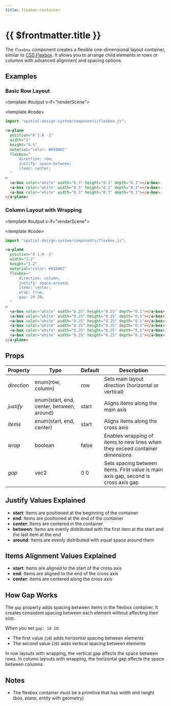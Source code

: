 ```yaml
---
title: flexbox-container
---
```


<script setup lang="ts">
import { ref, onMounted } from "vue";
import ComponentExample from "../vue/ComponentExample.vue";

const renderScene = ref(false);

onMounted(async () => {
  try {
    await import("spatial-design-system/components/flexbox.js");
    renderScene.value = true;
  } catch(e) {
    console.error(e);
  }
});
</script>

# {{ $frontmatter.title }}

The `flexbox` component creates a flexible one-dimensional layout container, similar to [CSS Flexbox](https://developer.mozilla.org/en-US/docs/Web/CSS/flex). It allows you to arrange child elements in rows or columns with advanced alignment and spacing options.

## Examples

### Basic Row Layout

<ComponentExample :fixed="true">

<template #output v-if="renderScene">
<a-plane
position="0 1.6 -3"
width="2"
height="0.5"
material="color: #018A6C"
flexbox="
direction: row;
justify: space-between;
items: center;
">

  <a-box color="white" width="0.3" height="0.3" depth="0.3"></a-box>
  <a-box color="white" width="0.3" height="0.3" depth="0.3"></a-box>
  <a-box color="white" width="0.3" height="0.3" depth="0.3"></a-box>
</a-plane>
</template>

<template #code>

```js
import "spatial-design-system/components/flexbox.js";
```

```html
<a-plane
  position="0 1.6 -3"
  width="2"
  height="0.5"
  material="color: #018A6C"
  flexbox="
      direction: row;
      justify: space-between;
      items: center;
  "
>
  <a-box color="white" width="0.3" height="0.3" depth="0.3"></a-box>
  <a-box color="white" width="0.3" height="0.3" depth="0.3"></a-box>
  <a-box color="white" width="0.3" height="0.3" depth="0.3"></a-box>
</a-plane>
```

</template>

</ComponentExample>

### Column Layout with Wrapping

<ComponentExample :fixed="true">

<template #output v-if="renderScene">
<a-plane
position="0 1.6 -3"
width="1.2"
height="1.2"
material="color: #018A6C"
flexbox="
direction: column;
justify: space-around;
items: center;
wrap: true;
gap: 20 20;
">

  <a-box color="white" width="0.25" height="0.25" depth="0.1"></a-box>
  <a-box color="white" width="0.25" height="0.25" depth="0.1"></a-box>
  <a-box color="white" width="0.25" height="0.25" depth="0.1"></a-box>
  <a-box color="white" width="0.25" height="0.25" depth="0.1"></a-box>
  <a-box color="white" width="0.25" height="0.25" depth="0.1"></a-box>
  <a-box color="white" width="0.25" height="0.25" depth="0.1"></a-box>
</a-plane>
</template>

<template #code>

```js
import "spatial-design-system/components/flexbox.js";
```

```html
<a-plane
  position="0 1.6 -3"
  width="1.2"
  height="1.2"
  material="color: #018A6C"
  flexbox="
      direction: column;
      justify: space-around;
      items: center;
      wrap: true;
      gap: 20 20;
  "
>
  <a-box color="white" width="0.25" height="0.25" depth="0.1"></a-box>
  <a-box color="white" width="0.25" height="0.25" depth="0.1"></a-box>
  <a-box color="white" width="0.25" height="0.25" depth="0.1"></a-box>
  <a-box color="white" width="0.25" height="0.25" depth="0.1"></a-box>
  <a-box color="white" width="0.25" height="0.25" depth="0.1"></a-box>
  <a-box color="white" width="0.25" height="0.25" depth="0.1"></a-box>
</a-plane>
```

</template>

</ComponentExample>

## Props

| Property    | Type                                                | Default  | Description                                                                                                          |
| ----------- | --------------------------------------------------- | -------- | -------------------------------------------------------------------------------------------------------------------- |
| _direction_ | enum(row, column)                                   | row      | Sets main layout direction (horizontal or vertical)                                                                   |
| _justify_   | enum(start, end, center, between, around)           | start    | Aligns items along the main axis                                                                                     |
| _items_     | enum(start, end, center)                            | start    | Aligns items along the cross axis                                                                                    |
| _wrap_      | boolean                                             | false    | Enables wrapping of items to new lines when they exceed container dimensions                                          |
| _gap_       | vec2                                                | 0 0      | Sets spacing between items. First value is main axis gap, second is cross axis gap          |

## Justify Values Explained

- **start**: Items are positioned at the beginning of the container
- **end**: Items are positioned at the end of the container
- **center**: Items are centered in the container
- **between**: Items are evenly distributed with the first item at the start and the last item at the end
- **around**: Items are evenly distributed with equal space around them

## Items Alignment Values Explained

- **start**: Items are aligned to the start of the cross axis
- **end**: Items are aligned to the end of the cross axis
- **center**: Items are centered along the cross axis

## How Gap Works

The `gap` property adds spacing between items in the flexbox container. It creates consistent spacing between each element without affecting their size.

When you set `gap: 10 20`:
- The first value (`10`) adds horizontal spacing between elements
- The second value (`20`) adds vertical spacing between elements

In row layouts with wrapping, the vertical gap affects the space between rows.
In column layouts with wrapping, the horizontal gap affects the space between columns.

## Notes

- The flexbox container must be a primitive that has width and height (box, plane, entity with geometry)
